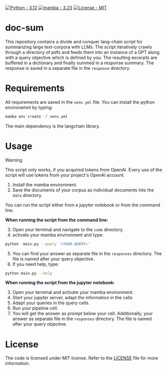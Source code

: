 <a href="https://www.python.org/downloads/release/python-3120/"><img src="https://img.shields.io/badge/Python-3.12-2ea44f" alt="Python - 3.12"></a>
<a href="https://mamba.readthedocs.io/en/latest/installation/mamba-installation.html"><img src="https://img.shields.io/badge/mamba-3.23-green" alt="mamba - 3.23"></a>
<a href="LICENSE"><img src="https://img.shields.io/badge/License-MIT-blue" alt="License - MIT"></a>


# doc-sum

This repository contains a divide and conquer lang-chain script for summarizing large text-corpora with LLMs. 
The script iteratively crawls through a directory of pdfs and feeds them into an instance of a GPT along with a query objective which is defined by you.
The resulting excerpts are buffered in a dictionary and finally summed in a response summary. 
The response is saved in a separate file in the `response` directory. 


# Requirements

All requirements are saved in the `venv.yml` file. 
You can install the python environemnt by typing: 

```bash
mamba env create -f venv.yml 
```
The main dependency is the langchain library. 

# Usage

> [!WARNING]
> This script only works, if you acquired tokens from OpenAI. Every use of the script will use tokens from your project's OpenAI account.

1. Install the mamba environment. 
2. Save the documents of your corpus as individual documents into the `data` directory.

You can run the script either from a jupyter notebook or from the command line. 

**When running the script from the command line:**

3. Open your terminal and navigate to the `code` directory.
4. activate your mamba environment and type: 
```bash
python  main.py --query '<YOUR-QUERY>'
```
5. You can find your answer as separate file in the `responses` directory. The file is named after your query objective. 
6. If you need help, type: 
```bash
python main.py --help
```
 
**When running the script from the jupyter notebook:**

3. Open your terminal and activate your mamba environment. 
4. Start your jupyter server, adapt the information in the cells
5. Adapt your queries in the query cells.
6. Run your pipeline cell.
7. You will get the answer as prompt below your cell. Additionally, your answer as separate file in the `responses` directory. The file is named after your query objective. 


# License

The code is licensed under MIT license. 
Refer to the [LICENSE](LICENSE) file for more information.





